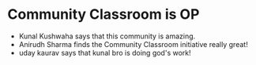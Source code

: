 # Community Classroom is OP

- Kunal Kushwaha says that this community is amazing.
- Anirudh Sharma finds the Community Classroom initiative really great!
- uday kaurav says that kunal bro is doing god's work!
